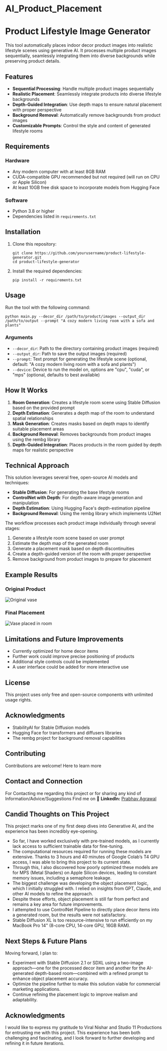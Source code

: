 # AI_Product_Placement
# Product Lifestyle Image Generator

This tool automatically places indoor decor product images into realistic lifestyle scenes using generative AI. It processes multiple product images sequentially, seamlessly integrating them into diverse backgrounds while preserving product details.

## Features

- **Sequential Processing**: Handle multiple product images sequentially
- **Realistic Placement**: Seamlessly integrate products into diverse lifestyle backgrounds
- **Depth-Guided Integration**: Use depth maps to ensure natural placement with proper perspective
- **Background Removal**: Automatically remove backgrounds from product images
- **Customizable Prompts**: Control the style and content of generated lifestyle rooms

## Requirements

### Hardware
- Any modern computer with at least 8GB RAM
- CUDA-compatible GPU recommended but not required (will run on CPU or Apple Silicon)
- At least 10GB free disk space to incorporate models from Hugging Face

### Software
- Python 3.8 or higher
- Dependencies listed in `requirements.txt`

## Installation

1. Clone this repository:
   ```
   git clone https://github.com/yourusername/product-lifestyle-generator.git
   cd product-lifestyle-generator
   ```

2. Install the required dependencies:
   ```
   pip install -r requirements.txt
   ```

## Usage

Run the tool with the following command:

```
python main.py --decor_dir /path/to/product/images --output_dir /path/to/output --prompt "A cozy modern living room with a sofa and plants"
```

### Arguments

- `--decor_dir`: Path to the directory containing product images (required)
- `--output_dir`: Path to save the output images (required)
- `--prompt`: Text prompt for generating the lifestyle scene (optional, default: "A cozy modern living room with a sofa and plants")
- `--device`: Device to run the model on, options are "cpu", "cuda", or "mps" (optional, defaults to best available)

## How It Works

1. **Room Generation**: Creates a lifestyle room scene using Stable Diffusion based on the provided prompt
2. **Depth Estimation**: Generates a depth map of the room to understand spatial relationships
3. **Mask Generation**: Creates masks based on depth maps to identify suitable placement areas
4. **Background Removal**: Removes backgrounds from product images using the rembg library
5. **Depth-Guided Integration**: Places products in the room guided by depth maps for realistic perspective

## Technical Approach

This solution leverages several free, open-source AI models and techniques:

- **Stable Diffusion**: For generating the base lifestyle rooms
- **ControlNet with Depth**: For depth-aware image generation and manipulation
- **Depth Estimation**: Using Hugging Face's depth-estimation pipeline
- **Background Removal**: Using the rembg library which implements U2Net

The workflow processes each product image individually through several stages:
1. Generate a lifestyle room scene based on user prompt
2. Estimate the depth map of the generated room
3. Generate a placement mask based on depth discontinuities
4. Create a depth-guided version of the room with proper perspective
5. Remove background from product images to prepare for placement

## Example Results

### Original Product
![Original vase](ExamplePhoto/vase_ex.jpg)

### Final Placement
![Vase placed in room](ExamplePhoto/output.jpeg)


## Limitations and Future Improvements

- Currently optimized for home decor items
- Further work could improve precise positioning of products
- Additional style controls could be implemented
- A user interface could be added for more interactive use

## License

This project uses only free and open-source components with unlimited usage rights.

## Acknowledgments

- StabilityAI for Stable Diffusion models
- Hugging Face for transformers and diffusers libraries
- The rembg project for background removal capabilities

## Contributing
Contributions are welcome! Here to learn more 


## Contact and Connection 
For Contacting me regarding this project or for sharing any kind of Information/Advice/Suggestions
Find me on 
🔗 **LinkedIn:** [Prabhav Agrawal](https://www.linkedin.com/in/prabhav-agrawal-415b83309)  


## Candid Thoughts on This Project
This project marks one of my first deep dives into Generative AI, and the experience has been incredibly eye-opening.

- So far, I have worked exclusively with pre-trained models, as I currently lack access to sufficient trainable data for fine-tuning.
- The computational resources required for running these models are extensive. Thanks to 3 hours and 40 minutes of Google Colab’s T4 GPU access, I was able to bring this project to its current state.
- Through this, I also discovered how poorly optimized these models are for MPS (Metal Shaders) on Apple Silicon devices, leading to constant memory issues, including a semaphore leakage.
- The biggest challenge was developing the object placement logic, which I initially struggled with. I relied on insights from GPT, Claude, and other AI models to refine the approach.
- Despite these efforts, object placement is still far from perfect and remains a key area for future improvements.
- I attempted to use ControlNet Pipeline to directly place decor items into a generated room, but the results were not satisfactory.
- Stable Diffusion XL is too resource-intensive to run efficiently on my MacBook Pro 14" (8-core CPU, 14-core GPU, 16GB RAM).
## Next Steps & Future Plans
Moving forward, I plan to:

- Experiment with Stable Diffusion 2.1 or SDXL using a two-image approach—one for the processed decor item and another for the AI-generated depth-based room—combined with a refined prompt to enhance object placement accuracy.
- Optimize the pipeline further to make this solution viable for commercial marketing applications.
- Continue refining the placement logic to improve realism and adaptability.
## Acknowledgments
I would like to express my gratitude to Viral Nishar and Studio 11 Productions for entrusting me with this project. This experience has been both challenging and fascinating, and I look forward to further developing and refining it in future iterations.